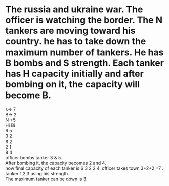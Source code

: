 # The russia and ukraine war. The officer is watching the border. The N tankers are moving toward his country. he has to take down the maximum number of tankers. He has B bombs and S strength. Each tanker has H capacity initially and after bombing on it, the capacity will become B.

s-> 7 <br/>
B-> 2 <br/>
N->5 <br/>
Hi Bi <br/>
6 5 <br/>
3 2 <br/>
6 2 <br/>
2 1 <br/>
8 4 <br/>
 officer bombs tanker 3 & 5. <br/>
 After bombing it, the capacity becomes 2 and 4. <br/>
 now final capacity of each tanker is 6 3 2 2 4. officer takes town 3+2+2 =7 . tanker 1,2,3 using his strength. <br/>
 The maximum tanker can be down is 3. <br/>
